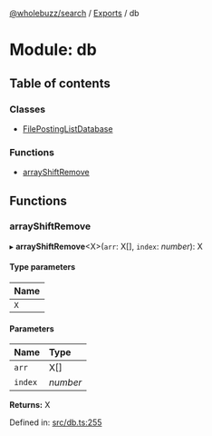 [@wholebuzz/search](../README.md) / [Exports](../modules.md) / db

# Module: db

## Table of contents

### Classes

- [FilePostingListDatabase](../classes/db.filepostinglistdatabase.md)

### Functions

- [arrayShiftRemove](db.md#arrayshiftremove)

## Functions

### arrayShiftRemove

▸ **arrayShiftRemove**<X\>(`arr`: X[], `index`: *number*): X

#### Type parameters

| Name |
| :------ |
| `X` |

#### Parameters

| Name | Type |
| :------ | :------ |
| `arr` | X[] |
| `index` | *number* |

**Returns:** X

Defined in: [src/db.ts:255](https://github.com/wholebuzz/search/blob/master/src/db.ts#L255)
